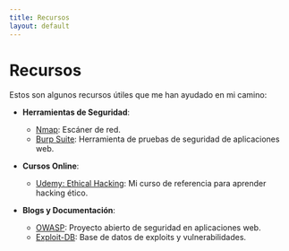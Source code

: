 ```yaml
---
title: Recursos
layout: default
---
```


# Recursos

Estos son algunos recursos útiles que me han ayudado en mi camino:

- **Herramientas de Seguridad**:
  - [Nmap](https://nmap.org/): Escáner de red.
  - [Burp Suite](https://portswigger.net/burp): Herramienta de pruebas de seguridad de aplicaciones web.
  
- **Cursos Online**:
  - [Udemy: Ethical Hacking](https://www.udemy.com/course/ethical-hacking/): Mi curso de referencia para aprender hacking ético.
  
- **Blogs y Documentación**:
  - [OWASP](https://owasp.org/): Proyecto abierto de seguridad en aplicaciones web.
  - [Exploit-DB](https://www.exploit-db.com/): Base de datos de exploits y vulnerabilidades.
